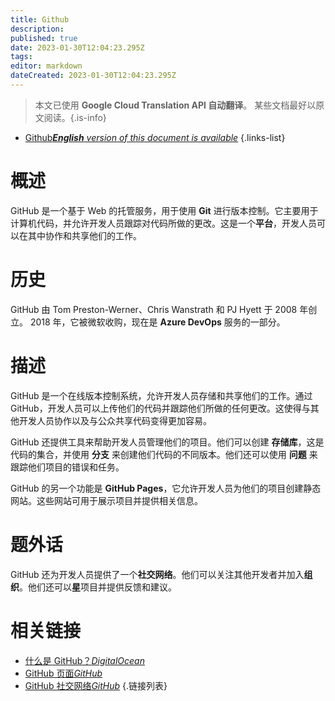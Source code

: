 ```yaml
---
title: Github
description: 
published: true
date: 2023-01-30T12:04:23.295Z
tags: 
editor: markdown
dateCreated: 2023-01-30T12:04:23.295Z
---
```


> 本文已使用 **Google Cloud Translation API 自动翻译**。
某些文档最好以原文阅读。{.is-info}
- [Github***English** version of this document is available*](/en/Knowledge-base/Dictionary/github)
{.links-list}


# 概述
GitHub 是一个基于 Web 的托管服务，用于使用 **Git** 进行版本控制。它主要用于计算机代码，并允许开发人员跟踪对代码所做的更改。这是一个**平台**，开发人员可以在其中协作和共享他们的工作。

# 历史
GitHub 由 Tom Preston-Werner、Chris Wanstrath 和 PJ Hyett 于 2008 年创立。 2018 年，它被微软收购，现在是 **Azure DevOps** 服务的一部分。

# 描述
GitHub 是一个在线版本控制系统，允许开发人员存储和共享他们的工作。通过 GitHub，开发人员可以上传他们的代码并跟踪他们所做的任何更改。这使得与其他开发人员协作以及与公众共享代码变得更加容易。

GitHub 还提供工具来帮助开发人员管理他们的项目。他们可以创建 **存储库**，这是代码的集合，并使用 **分支** 来创建他们代码的不同版本。他们还可以使用 **问题** 来跟踪他们项目的错误和任务。

GitHub 的另一个功能是 **GitHub Pages**，它允许开发人员为他们的项目创建静态网站。这些网站可用于展示项目并提供相关信息。

# 题外话
GitHub 还为开发人员提供了一个**社交网络**。他们可以关注其他开发者并加入**组织**。他们还可以**星**项目并提供反馈和建议。

# 相关链接
- [什么是 GitHub？*DigitalOcean*](https://www.digitalocean.com/community/tutorials/what-is-github)
- [GitHub 页面*GitHub*](https://pages.github.com/)
- [GitHub 社交网络*GitHub*](https://help.github.com/en/github/getting-started-with-github/github-s-social-network)
{.链接列表}